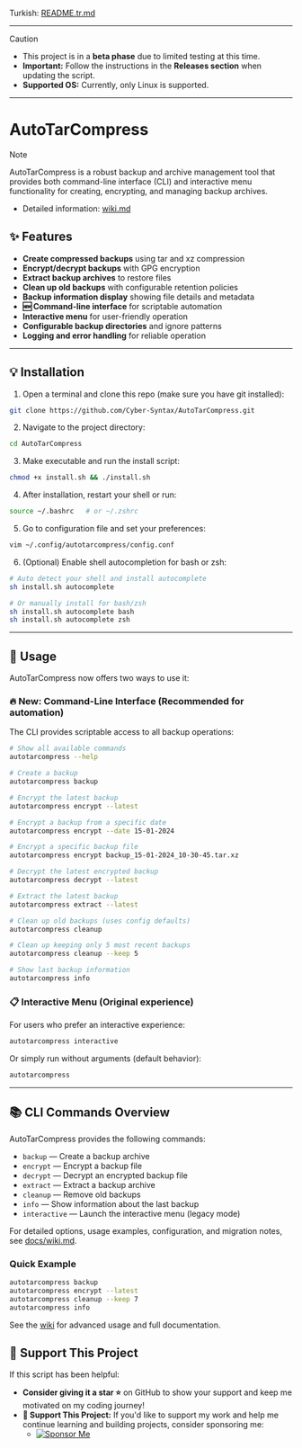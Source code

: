 Turkish: [README.tr.md](https://github.com/Cyber-Syntax/AutoTarCompress/blob/main/README.tr.md)

---

> [!CAUTION]
>
> - This project is in a **beta phase** due to limited testing at this time.
> - **Important:** Follow the instructions in the **Releases section** when updating the script.
> - **Supported OS:** Currently, only Linux is supported.

---

# **AutoTarCompress**

> [!NOTE]
> AutoTarCompress is a robust backup and archive management tool that provides both command-line interface (CLI) and interactive menu functionality for creating, encrypting, and managing backup archives.
>
> - Detailed information: [wiki.md](docs/wiki.md)

## **✨ Features**

- **Create compressed backups** using tar and xz compression
- **Encrypt/decrypt backups** with GPG encryption
- **Extract backup archives** to restore files
- **Clean up old backups** with configurable retention policies
- **Backup information display** showing file details and metadata
- **🆕 Command-line interface** for scriptable automation
- **Interactive menu** for user-friendly operation
- **Configurable backup directories** and ignore patterns
- **Logging and error handling** for reliable operation

---

## **💡 Installation**

1. Open a terminal and clone this repo (make sure you have git installed):

```bash
git clone https://github.com/Cyber-Syntax/AutoTarCompress.git
```

2. Navigate to the project directory:

```bash
cd AutoTarCompress
```

3. Make executable and run the install script:

```bash
chmod +x install.sh && ./install.sh
```

4. After installation, restart your shell or run:

```bash
source ~/.bashrc   # or ~/.zshrc
```

5. Go to configuration file and set your preferences:

```bash
vim ~/.config/autotarcompress/config.conf
```

6. (Optional) Enable shell autocompletion for bash or zsh:

```bash
# Auto detect your shell and install autocomplete
sh install.sh autocomplete

# Or manually install for bash/zsh
sh install.sh autocomplete bash
sh install.sh autocomplete zsh
```

---

## **🚀 Usage**

AutoTarCompress now offers two ways to use it:

### **🔥 New: Command-Line Interface (Recommended for automation)**

The CLI provides scriptable access to all backup operations:

```bash
# Show all available commands
autotarcompress --help

# Create a backup
autotarcompress backup

# Encrypt the latest backup
autotarcompress encrypt --latest

# Encrypt a backup from a specific date
autotarcompress encrypt --date 15-01-2024

# Encrypt a specific backup file
autotarcompress encrypt backup_15-01-2024_10-30-45.tar.xz

# Decrypt the latest encrypted backup
autotarcompress decrypt --latest

# Extract the latest backup
autotarcompress extract --latest

# Clean up old backups (uses config defaults)
autotarcompress cleanup

# Clean up keeping only 5 most recent backups
autotarcompress cleanup --keep 5

# Show last backup information
autotarcompress info
```

### **📋 Interactive Menu (Original experience)**

For users who prefer an interactive experience:

```bash
autotarcompress interactive
```

Or simply run without arguments (default behavior):

```bash
autotarcompress
```

---

## **📚 CLI Commands Overview**

AutoTarCompress provides the following commands:

- `backup` — Create a backup archive
- `encrypt` — Encrypt a backup file
- `decrypt` — Decrypt an encrypted backup file
- `extract` — Extract a backup archive
- `cleanup` — Remove old backups
- `info` — Show information about the last backup
- `interactive` — Launch the interactive menu (legacy mode)

For detailed options, usage examples, configuration, and migration notes, see [docs/wiki.md](docs/wiki.md).

### Quick Example

```bash
autotarcompress backup
autotarcompress encrypt --latest
autotarcompress cleanup --keep 7
autotarcompress info
```

See the [wiki](docs/wiki.md) for advanced usage and full documentation.

## **🙏 Support This Project**

If this script has been helpful:

- **Consider giving it a star ⭐** on GitHub to show your support and keep me motivated on my coding journey!
- **💖 Support This Project:** If you'd like to support my work and help me continue learning and building projects, consider sponsoring me:
    - [![Sponsor Me](https://img.shields.io/badge/Sponsor-💖-brightgreen)](https://github.com/sponsors/Cyber-Syntax)
